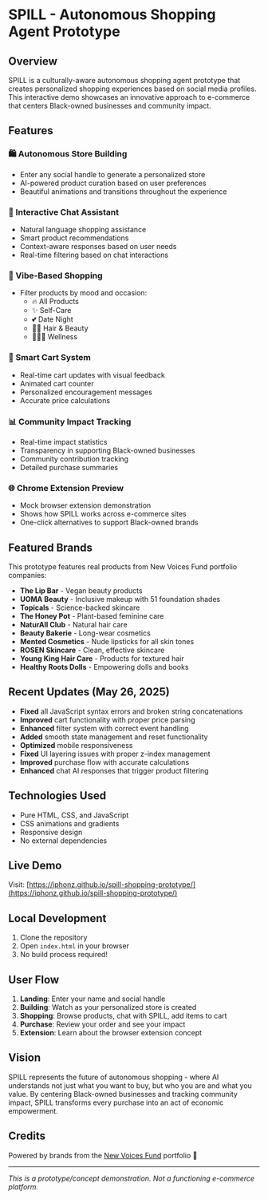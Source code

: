 # SPILL - Autonomous Shopping Agent Prototype

## Overview
SPILL is a culturally-aware autonomous shopping agent prototype that creates personalized shopping experiences based on social media profiles. This interactive demo showcases an innovative approach to e-commerce that centers Black-owned businesses and community impact.

## Features

### 🛍️ Autonomous Store Building
- Enter any social handle to generate a personalized store
- AI-powered product curation based on user preferences
- Beautiful animations and transitions throughout the experience

### 💬 Interactive Chat Assistant
- Natural language shopping assistance
- Smart product recommendations
- Context-aware responses based on user needs
- Real-time filtering based on chat interactions

### 🎯 Vibe-Based Shopping
- Filter products by mood and occasion:
  - 🔥 All Products
  - ✨ Self-Care
  - 💕 Date Night
  - ✊🏾 Hair & Beauty
  - 🧘🏾‍♀️ Wellness

### 🛒 Smart Cart System
- Real-time cart updates with visual feedback
- Animated cart counter
- Personalized encouragement messages
- Accurate price calculations

### 📊 Community Impact Tracking
- Real-time impact statistics
- Transparency in supporting Black-owned businesses
- Community contribution tracking
- Detailed purchase summaries

### 🌐 Chrome Extension Preview
- Mock browser extension demonstration
- Shows how SPILL works across e-commerce sites
- One-click alternatives to support Black-owned brands

## Featured Brands
This prototype features real products from New Voices Fund portfolio companies:

- **The Lip Bar** - Vegan beauty products
- **UOMA Beauty** - Inclusive makeup with 51 foundation shades
- **Topicals** - Science-backed skincare
- **The Honey Pot** - Plant-based feminine care
- **NaturAll Club** - Natural hair care
- **Beauty Bakerie** - Long-wear cosmetics
- **Mented Cosmetics** - Nude lipsticks for all skin tones
- **ROSEN Skincare** - Clean, effective skincare
- **Young King Hair Care** - Products for textured hair
- **Healthy Roots Dolls** - Empowering dolls and books

## Recent Updates (May 26, 2025)
- **Fixed** all JavaScript syntax errors and broken string concatenations
- **Improved** cart functionality with proper price parsing
- **Enhanced** filter system with correct event handling
- **Added** smooth state management and reset functionality
- **Optimized** mobile responsiveness
- **Fixed** UI layering issues with proper z-index management
- **Improved** purchase flow with accurate calculations
- **Enhanced** chat AI responses that trigger product filtering

## Technologies Used
- Pure HTML, CSS, and JavaScript
- CSS animations and gradients
- Responsive design
- No external dependencies

## Live Demo
Visit: [https://iphonz.github.io/spill-shopping-prototype/](https://iphonz.github.io/spill-shopping-prototype/)

## Local Development
1. Clone the repository
2. Open `index.html` in your browser
3. No build process required!

## User Flow
1. **Landing**: Enter your name and social handle
2. **Building**: Watch as your personalized store is created
3. **Shopping**: Browse products, chat with SPILL, add items to cart
4. **Purchase**: Review your order and see your impact
5. **Extension**: Learn about the browser extension concept

## Vision
SPILL represents the future of autonomous shopping - where AI understands not just what you want to buy, but who you are and what you value. By centering Black-owned businesses and tracking community impact, SPILL transforms every purchase into an act of economic empowerment.

## Credits
Powered by brands from the [New Voices Fund](https://www.newvoicesfund.com/) portfolio 💜

---

*This is a prototype/concept demonstration. Not a functioning e-commerce platform.*